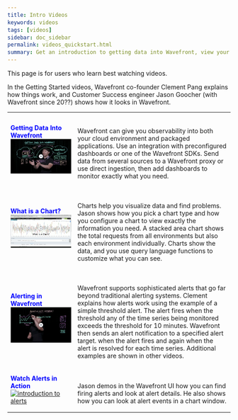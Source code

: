 ```yaml
---
title: Intro Videos
keywords: videos
tags: [videos]
sidebar: doc_sidebar
permalink: videos_quickstart.html
summary: Get an introduction to getting data into Wavefront, view your data with charts, and use alerts in case of anomalous behavior.
---
```


This page is for users who learn best watching videos.

In the Getting Started videos, Wavefront co-founder Clement Pang explains how things work, and Customer Success engineer Jason Goocher (with Wavefront since 20??) shows how it looks in Wavefront.

<table style="width: 100%;">
<tbody>
<tr>
<td width="30%"><strong><font color="blue">Getting Data Into Wavefront</font></strong><br> <a href="https://www.youtube.com/watch?v=lhrtPSqn8-c&index=2&list=PLmp0id7yKiEdaWcjNtGikcyqpNcPNbn_K" target="_blank"><img src="/images/v_data_into_wavefront.png" alt="getting data into wavefront"/></a></td>
<td width="70%"><br><p>Wavefront can give you observability into both your cloud environment and packaged applications. Use an integration with preconfigured dashboards or one of the Wavefront SDKs. Send data from several sources to a Wavefront proxy or use direct ingestion, then add dashboards to monitor exactly what you need.</p> </td>
</tr>
<tr>
<td><strong><font color="blue">What is a Chart?</font></strong><br>
<a href="https://vmwarelearningzone.vmware.com/oltpublish/site/cms.do?view=olplayer&id=57f60938-dc7a-11e7-a6ac-0cc47a352510" target="_blank"><img src="/images/v_what_is_chart.png" alt="what is a chart?"/></a></td>
<td><br>
<p>Charts help you visualize data and find problems. Jason shows how you pick a chart type and how you configure a chart to view exactly the information you need. A stacked area chart shows the total requests from all environments but also each environment individually. Charts show the data, and you use query language functions to customize what you can see. </p>
</td>
</tr>
<tr>
<td><strong><font color="blue">Alerting in Wavefront</font></strong><br>
<a href="https://www.youtube.com/watch?v=VjmWExKiYYg&list=PLmp0id7yKiEdaWcjNtGikcyqpNcPNbn_K&index=1" target="_blank"><img src="/images/v_alerting_clement.png"  alt="Alerting With Wavefront"/></a></td>
<td><br>
<p>Wavefront supports sophisticated alerts that go far beyond traditional alerting systems. Clement explains how alerts work using the example of a simple threshold alert. The alert fires when the threshold any of the time series being monitored exceeds the threshold for 10 minutes. Wavefront then sends an alert notification to a specified alert target. when the alert fires and again when the alert is resolved for each time series. Additional examples are shown in other videos. </p>
</td>
</tr>
<tr>
<td><strong><font color="blue">Watch Alerts in Action</font></strong><br><a href="https://vmwarelearningzone.vmware.com/oltpublish/site/openlearn.do?dispatch=previewLesson&id=522058ee-dc7a-11e7-a6ac-0cc47a352510&inner=true&player2=true" target="_blank"><img src="/images/v_alert_intro.png" alt="introduction to alerts"/></a></td>
<td><br>
<p>Jason demos in the Wavefront UI how you can find firing alerts and look at alert details. He also shows how you can look at alert events in a chart window. </p>
</td>
</tr>
</tbody>
</table>
